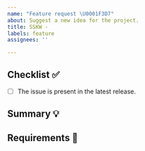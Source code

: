 ```yaml
---
name: "Feature request \U0001F3D7️"
about: Suggest a new idea for the project.
title: SSKW -
labels: feature
assignees: ''

---
```


<!-- Provide a general summary of the feature in the Title above -->

## Checklist ✅

<!--
  Thank you very much for contributing to Kaizen by creating an issue!
  To avoid duplicate issues we ask you to check off the following list.
-->

<!-- Checked checkbox should look like this: [x] -->

- [ ] The issue is present in the latest release.

## Summary 💡

<!-- Describe how it should work. -->

## Requirements 🌈

<!-- Provide a description of the requirements the feature should accomplish. -->
